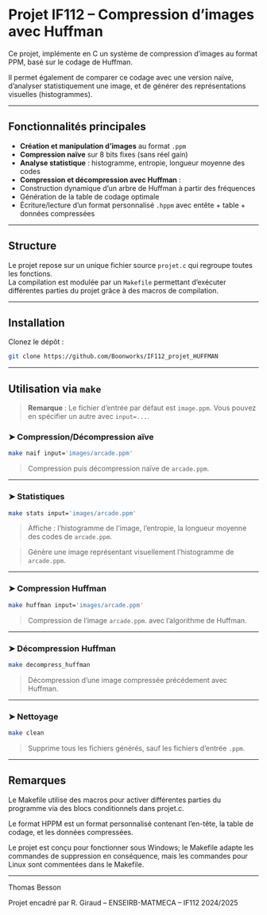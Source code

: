# Projet IF112 – Compression d’images avec Huffman

Ce projet, implémente en C un système de compression d’images au format PPM, basé sur le codage de Huffman.

Il permet également de comparer ce codage avec une version naïve, d’analyser statistiquement une image, et de générer des représentations visuelles (histogrammes).

---

## Fonctionnalités principales

-  **Création et manipulation d’images** au format `.ppm`
-  **Compression naïve** sur 8 bits fixes (sans réel gain)
-  **Analyse statistique** : histogramme, entropie, longueur moyenne des codes
-  **Compression et décompression avec Huffman** :
  - Construction dynamique d’un arbre de Huffman à partir des fréquences
  - Génération de la table de codage optimale
  - Écriture/lecture d’un format personnalisé `.hppm` avec entête + table + données compressées

---

## Structure

Le projet repose sur un unique fichier source `projet.c` qui regroupe toutes les fonctions.  
La compilation est modulée par un `Makefile` permettant d’exécuter différentes parties du projet grâce à des macros de compilation.

---
## Installation

Clonez le dépôt :

   ```bash
   git clone https://github.com/Boonworks/IF112_projet_HUFFMAN
  ```

---

## Utilisation via `make`

> **Remarque** : Le fichier d’entrée par défaut est `image.ppm`. Vous pouvez en spécifier un autre avec `input=...`.


### ➤ Compression/Décompression aïve

```bash
make naif input='images/arcade.ppm'
```
> Compression puis décompression naïve de `arcade.ppm`.

---

###  ➤ Statistiques

```bash
make stats input='images/arcade.ppm'
```
> Affiche : l’histogramme de l’image, l’entropie, la longueur moyenne des codes de `arcade.ppm`.

> Génère une image représentant visuellement l’histogramme de `arcade.ppm`.

---

###  ➤ Compression Huffman

```bash
make huffman input='images/arcade.ppm'
```
> Compression de l’image `arcade.ppm`. avec l’algorithme de Huffman.

---

###  ➤ Décompression Huffman

```bash
make decompress_huffman
```
> Décompression d’une image compressée précédement avec Huffman.

---

###  ➤ Nettoyage

```bash
make clean
```
> Supprime tous les fichiers générés, sauf les fichiers d’entrée `.ppm`.

---

## Remarques

  Le Makefile utilise des macros pour activer différentes parties du programme via des blocs conditionnels dans projet.c.

  Le format HPPM est un format personnalisé contenant l’en-tête, la table de codage, et les données compressées.

  Le projet est conçu pour fonctionner sous Windows; le Makefile adapte les commandes de suppression en conséquence, mais les commandes pour Linux sont commentées dans le Makefile.


---
Thomas Besson

Projet encadré par R. Giraud – ENSEIRB-MATMECA – IF112 2024/2025